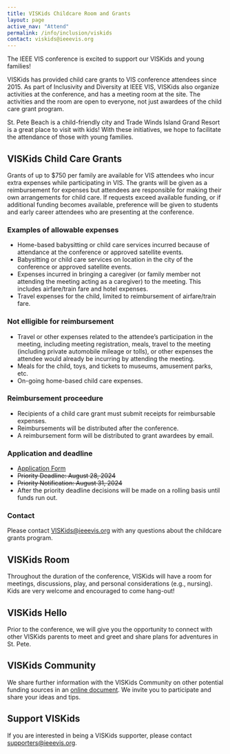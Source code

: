 ```yaml
---
title: VISKids Childcare Room and Grants
layout: page
active_nav: "Attend"
permalink: /info/inclusion/viskids
contact: viskids@ieeevis.org
---
```


The IEEE VIS conference is excited to support our VISKids and young families!

VISKids has provided child care grants to VIS conference attendees since 2015. As part of Inclusivity and Diversity at IEEE VIS, VISKids also organize activities at the conference, and has a meeting room at the site. The activities and the room are open to everyone, not just awardees of the child care grant program.

St. Pete Beach is a child-friendly city and Trade Winds Island Grand Resort is a great place to visit with kids! With these initiatives, we hope to facilitate the attendance of those with young families.

## VISKids Child Care Grants 
Grants of up to $750 per family are available for VIS attendees who incur extra expenses while participating in VIS. The grants will be given as a reimbursement for expenses but attendees are responsible for making their own arrangements for child care. If requests exceed available funding, or if additional funding becomes available, preference will be given to students and early career attendees who are presenting at the conference.

### Examples of allowable expenses

* Home-based babysitting or child care services incurred because of attendance at the conference or approved satellite events.
* Babysitting or child care services on location in the city of the conference or approved satellite events.
* Expenses incurred in bringing a caregiver (or family member not attending the meeting acting as a caregiver) to the meeting. This includes airfare/train fare and hotel expenses.
* Travel expenses for the child, limited to reimbursement of airfare/train fare.

### Not elligible for reimbursement

* Travel or other expenses related to the attendee’s participation in the meeting, including meeting registration, meals, travel to the meeting (including private automobile mileage or tolls), or other expenses the attendee would already be incurring by attending the meeting.
* Meals for the child, toys, and tickets to museums, amusement parks, etc.
* On-going home-based child care expenses.

### Reimbursement proceedure 

* Recipients of a child care grant must submit receipts for reimbursable expenses.
* Reimbursements will be distributed after the conference.
* A reimbursement form will be distributed to grant awardees by email.

### Application and deadline

* [Application Form](https://forms.gle/AGNLLFfF6YwawRZ98)
* ~~Priority Deadline: August 28, 2024~~
* ~~Priority Notification: August 31, 2024~~
* After the priority deadline decisions will be made on a rolling basis until funds run out.

### Contact

Please contact [VISKids@ieeevis.org](mailto:VISKids@ieeevis.org) with any questions about the childcare grants program.

## VISKids Room 

Throughout the duration of the conference, VISKids will have a room for meetings, discussions, play, and personal considerations (e.g., nursing). Kids are very welcome and encouraged to come hang-out!

## VISKids Hello

Prior to the conference, we will give you the opportunity to connect with other VISKids parents to meet and greet and share plans for adventures in St. Pete.

## VISKids Community

We share further information with the VISKids Community on other potential funding sources in an [online document](https://docs.google.com/document/d/1llebKbEzqapkqDMKNF3LbliwGcQDvChJpvQzjsWK5-s/edit). We invite you to participate and share your ideas and tips.

## Support VISKids

If you are interested in being a VISKids supporter, please contact [supporters@ieeevis.org](mailto:supporters@ieeevis.org).
